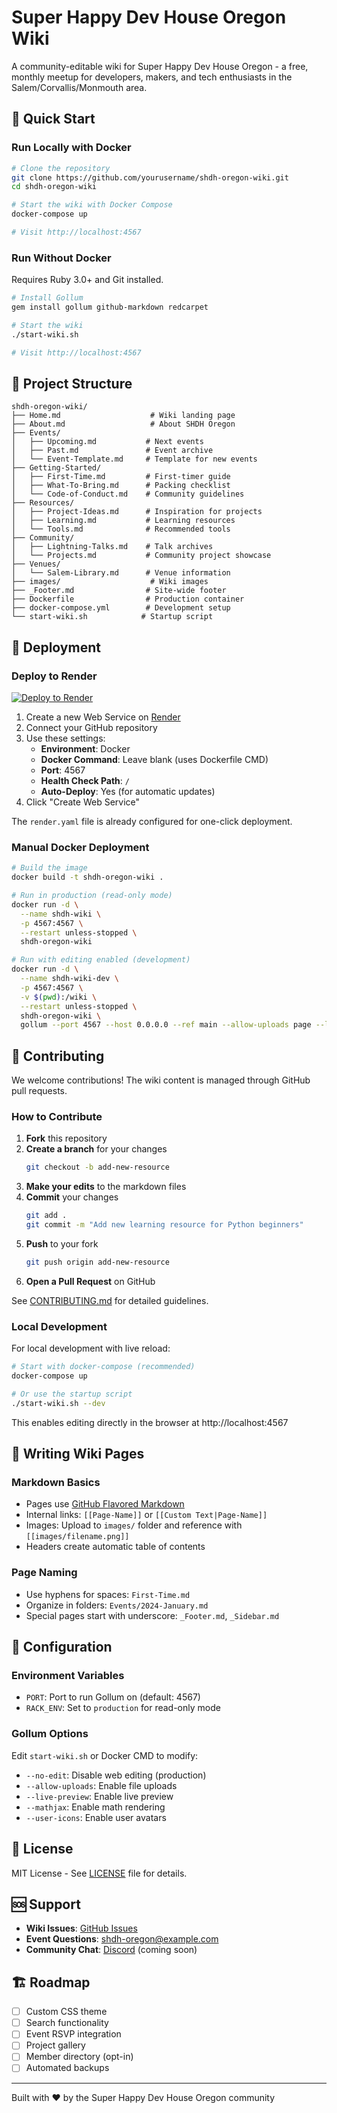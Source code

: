 # Super Happy Dev House Oregon Wiki

A community-editable wiki for Super Happy Dev House Oregon - a free, monthly meetup for developers, makers, and tech enthusiasts in the Salem/Corvallis/Monmouth area.

## 🚀 Quick Start

### Run Locally with Docker

```bash
# Clone the repository
git clone https://github.com/yourusername/shdh-oregon-wiki.git
cd shdh-oregon-wiki

# Start the wiki with Docker Compose
docker-compose up

# Visit http://localhost:4567
```

### Run Without Docker

Requires Ruby 3.0+ and Git installed.

```bash
# Install Gollum
gem install gollum github-markdown redcarpet

# Start the wiki
./start-wiki.sh

# Visit http://localhost:4567
```

## 📁 Project Structure

```
shdh-oregon-wiki/
├── Home.md                    # Wiki landing page
├── About.md                   # About SHDH Oregon
├── Events/
│   ├── Upcoming.md           # Next events
│   ├── Past.md               # Event archive
│   └── Event-Template.md     # Template for new events
├── Getting-Started/
│   ├── First-Time.md         # First-timer guide
│   ├── What-To-Bring.md      # Packing checklist
│   └── Code-of-Conduct.md    # Community guidelines
├── Resources/
│   ├── Project-Ideas.md      # Inspiration for projects
│   ├── Learning.md           # Learning resources
│   └── Tools.md              # Recommended tools
├── Community/
│   ├── Lightning-Talks.md    # Talk archives
│   └── Projects.md           # Community project showcase
├── Venues/
│   └── Salem-Library.md      # Venue information
├── images/                    # Wiki images
├── _Footer.md                # Site-wide footer
├── Dockerfile                # Production container
├── docker-compose.yml        # Development setup
└── start-wiki.sh            # Startup script
```

## 🚢 Deployment

### Deploy to Render

[![Deploy to Render](https://render.com/images/deploy-to-render-button.svg)](https://render.com/deploy)

1. Create a new Web Service on [Render](https://render.com)
2. Connect your GitHub repository
3. Use these settings:
   - **Environment**: Docker
   - **Docker Command**: Leave blank (uses Dockerfile CMD)
   - **Port**: 4567
   - **Health Check Path**: `/`
   - **Auto-Deploy**: Yes (for automatic updates)
4. Click "Create Web Service"

The `render.yaml` file is already configured for one-click deployment.

### Manual Docker Deployment

```bash
# Build the image
docker build -t shdh-oregon-wiki .

# Run in production (read-only mode)
docker run -d \
  --name shdh-wiki \
  -p 4567:4567 \
  --restart unless-stopped \
  shdh-oregon-wiki

# Run with editing enabled (development)
docker run -d \
  --name shdh-wiki-dev \
  -p 4567:4567 \
  -v $(pwd):/wiki \
  --restart unless-stopped \
  shdh-oregon-wiki \
  gollum --port 4567 --host 0.0.0.0 --ref main --allow-uploads page --live-preview --h1-title
```

## 🤝 Contributing

We welcome contributions! The wiki content is managed through GitHub pull requests.

### How to Contribute

1. **Fork** this repository
2. **Create a branch** for your changes
   ```bash
   git checkout -b add-new-resource
   ```
3. **Make your edits** to the markdown files
4. **Commit** your changes
   ```bash
   git add .
   git commit -m "Add new learning resource for Python beginners"
   ```
5. **Push** to your fork
   ```bash
   git push origin add-new-resource
   ```
6. **Open a Pull Request** on GitHub

See [CONTRIBUTING.md](CONTRIBUTING.md) for detailed guidelines.

### Local Development

For local development with live reload:

```bash
# Start with docker-compose (recommended)
docker-compose up

# Or use the startup script
./start-wiki.sh --dev
```

This enables editing directly in the browser at http://localhost:4567

## 📝 Writing Wiki Pages

### Markdown Basics

- Pages use [GitHub Flavored Markdown](https://guides.github.com/features/mastering-markdown/)
- Internal links: `[[Page-Name]]` or `[[Custom Text|Page-Name]]`
- Images: Upload to `images/` folder and reference with `[[images/filename.png]]`
- Headers create automatic table of contents

### Page Naming

- Use hyphens for spaces: `First-Time.md`
- Organize in folders: `Events/2024-January.md`
- Special pages start with underscore: `_Footer.md`, `_Sidebar.md`

## 🔧 Configuration

### Environment Variables

- `PORT`: Port to run Gollum on (default: 4567)
- `RACK_ENV`: Set to `production` for read-only mode

### Gollum Options

Edit `start-wiki.sh` or Docker CMD to modify:

- `--no-edit`: Disable web editing (production)
- `--allow-uploads`: Enable file uploads
- `--live-preview`: Enable live preview
- `--mathjax`: Enable math rendering
- `--user-icons`: Enable user avatars

## 📜 License

MIT License - See [LICENSE](LICENSE) file for details.

## 🆘 Support

- **Wiki Issues**: [GitHub Issues](https://github.com/yourusername/shdh-oregon-wiki/issues)
- **Event Questions**: shdh-oregon@example.com
- **Community Chat**: [Discord](https://discord.gg/example) (coming soon)

## 🏗️ Roadmap

- [ ] Custom CSS theme
- [ ] Search functionality
- [ ] Event RSVP integration
- [ ] Project gallery
- [ ] Member directory (opt-in)
- [ ] Automated backups

---

Built with ❤️ by the Super Happy Dev House Oregon community